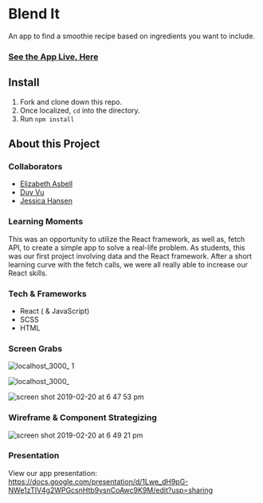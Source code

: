 # Blend It
An app to find a smoothie recipe based on ingredients you want to include.

### [See the App Live, Here](https://easbell.github.io/Blend-It/)

## Install
1. Fork and clone down this repo.
2. Once localized,
  `cd`
   into the directory.
3. Run `npm install`

## About this Project

### Collaborators
- [Elizabeth Asbell](https://github.com/easbell/)
- [Duy Vu](https://github.com/Rosebud303)
- [Jessica Hansen](https://github.com/jessicalyn)

### Learning Moments
This was an opportunity to utilize the React framework, as well as, fetch API, to create a simple app to solve a real-life problem. As students, this was our first project involving data and the React framework. After a short learning curve with the fetch calls, we were all really able to increase our React skills.

### Tech & Frameworks
- React ( & JavaScript)
- SCSS
- HTML

### Screen Grabs
![localhost_3000_ 1](https://user-images.githubusercontent.com/34728115/53129811-d4194a00-3525-11e9-9100-1f375cff9dcb.png)

![localhost_3000_](https://user-images.githubusercontent.com/34728115/53129726-961c2600-3525-11e9-9159-1782198e23cb.png)

![screen shot 2019-02-20 at 6 47 53 pm](https://user-images.githubusercontent.com/34728115/53137466-15b6ee80-3540-11e9-976a-91b602f55630.png)

### Wireframe & Component Strategizing 
![screen shot 2019-02-20 at 6 49 21 pm](https://user-images.githubusercontent.com/34728115/53137508-4008ac00-3540-11e9-90e7-ca45106f2210.png)

### Presentation
View our app presentation: https://docs.google.com/presentation/d/1Lwe_dH9pG-NWe1zTIV4g2WPGcsnHtb9vsnCoAwc9K9M/edit?usp=sharing
